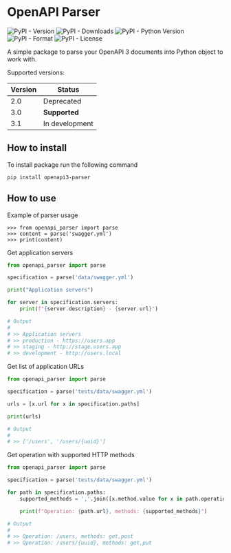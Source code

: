 # OpenAPI Parser

![PyPI - Version](https://img.shields.io/pypi/v/openapi3-parser)
![PyPI - Downloads](https://img.shields.io/pypi/dm/openapi3-parser)
![PyPI - Python Version](https://img.shields.io/pypi/pyversions/openapi3-parser)
![PyPI - Format](https://img.shields.io/pypi/format/openapi3-parser)
![PyPI - License](https://img.shields.io/pypi/l/openapi3-parser)

A simple package to parse your OpenAPI 3 documents into Python object to work with.

Supported versions:

| Version | Status         |
| ------- | -------------- |
| 2.0     | Deprecated     |
| 3.0     | **Supported**  |
| 3.1     | In development |

## How to install

To install package run the following command

```
pip install openapi3-parser
```

## How to use

Example of parser usage

```
>>> from openapi_parser import parse
>>> content = parse('swagger.yml')
>>> print(content)
```

Get application servers

```python
from openapi_parser import parse

specification = parse('data/swagger.yml')

print("Application servers")

for server in specification.servers:
    print(f"{server.description} - {server.url}")

# Output
#
# >> Application servers
# >> production - https://users.app
# >> staging - http://stage.users.app
# >> development - http://users.local
```

Get list of application URLs

```python
from openapi_parser import parse

specification = parse('tests/data/swagger.yml')

urls = [x.url for x in specification.paths]

print(urls)

# Output
#
# >> ['/users', '/users/{uuid}']
```

Get operation with supported HTTP methods

```python
from openapi_parser import parse

specification = parse('tests/data/swagger.yml')

for path in specification.paths:
    supported_methods = ','.join([x.method.value for x in path.operations])

    print(f"Operation: {path.url}, methods: {supported_methods}")

# Output
#
# >> Operation: /users, methods: get,post
# >> Operation: /users/{uuid}, methods: get,put
```
